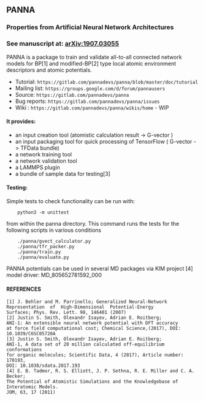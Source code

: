 ## PANNA
### Properties from Artificial Neural Network Architectures

### See manuscript at: [arXiv:1907.03055](https://arxiv.org/abs/1907.03055)

PANNA is a package to train and validate all-to-all connected network models for BP[1] and modified-BP[2] type
local atomic environment descriptors and atomic potentials.

* Tutorial: `https://gitlab.com/pannadevs/panna/blob/master/doc/tutorial`
* Mailing list: `https://groups.google.com/d/forum/pannausers`
* Source: `https://gitlab.com/pannadevs/panna`
* Bug reports: `https://gitlab.com/pannadevs/panna/issues`
* Wiki : `https://gitlab.com/pannadevs/panna/wikis/home` - WIP

    
#### It provides:

* an input creation tool (atomistic calculation result -> G-vector )
* an input packaging tool for quick processing of TensorFlow ( G-vector -> TFData bundle)
* a network training tool
* a network validation tool 
* a LAMMPS plugin
* a bundle of sample data for testing[3]


#### Testing:

Simple tests to check functionality can be run with:
```
    python3 -m unittest
``` 

from within the panna directory. 
This command runs the tests for the following scripts in various conditions

```
    ./panna/gvect_calculator.py 
    ./panna/tfr_packer.py 
    ./panna/train.py
    ./panna/evaluate.py 
```    


PANNA potentials can be used in several MD packages via KIM project [4] model driver:
MD_805652781592_000


#### REFERENCES

    [1] J. Behler and M. Parrinello; Generalized Neural-Network 
    Representation  of  High-Dimensional  Potential-Energy
    Surfaces; Phys. Rev. Lett. 98, 146401 (2007)
    [2] Justin S. Smith, Olexandr Isayev, Adrian E. Roitberg;
    ANI-1: An extensible neural network potential with DFT accuracy 
    at force field computational cost; Chemical Science,(2017), DOI: 10.1039/C6SC05720A
    [3] Justin S. Smith, Olexandr Isayev, Adrian E. Roitberg; 
    ANI-1, A data set of 20 million calculated off-equilibrium conformations 
    for organic molecules; Scientific Data, 4 (2017), Article number: 170193, 
    DOI: 10.1038/sdata.2017.193
    [4] E. B. Tadmor, R. S. Elliott, J. P. Sethna, R. E. Miller and C. A. Becker;
    The Potential of Atomistic Simulations and the Knowledgebase of Interatomic Models. 
    JOM, 63, 17 (2011)
